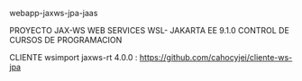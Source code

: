 webapp-jaxws-jpa-jaas

PROYECTO JAX-WS WEB SERVICES WSL- JAKARTA EE 9.1.0 CONTROL DE CURSOS DE PROGRAMACION

CLIENTE wsimport jaxws-rt 4.0.0 : https://github.com/cahocyjei/cliente-ws-jpa 

